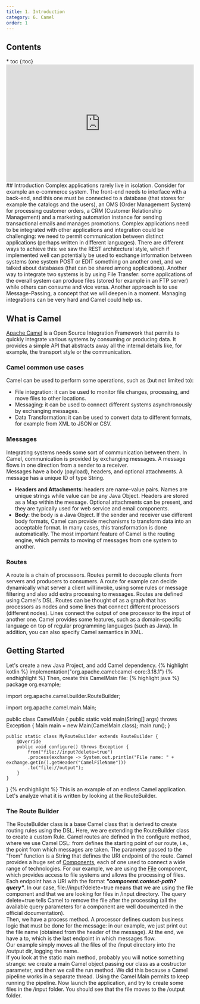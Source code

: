 ```yaml
---
title: 1. Introduction
category: 6. Camel
order: 1
---
```

<h2>Contents</h2>
* toc
{:toc}
<iframe width="100%" height="315" src="https://www.youtube.com/embed/9JZQ1dp1cZ4?si=_ZDKpYcp9RUx8mr8" title="YouTube video player" frameborder="0" allow="accelerometer; autoplay; clipboard-write; encrypted-media; gyroscope; picture-in-picture; web-share" allowfullscreen></iframe>
## Introduction
Complex applications rarely live in isolation. Consider for example an e-commerce system. The front-end needs to interface with a back-end, and this one must be connected to a database (that stores for example the catalogs and the users), an OMS (Order Management System) for processing customer orders, a CRM (Customer Relationship Management) and a marketing automation instance for sending transactional emails and manages promotions. Complex applications need to be integrated with other applications and integration could be challenging: we need to permit communication between distinct applications (perhaps written in different languages).  
There are different ways to achieve this: we saw the REST architectural style, which if implemented well can potentially be used to exchange information between systems (one system POST or EDIT something on another one), and we talked about databases (that can be shared among applications). Another way to integrate two systems is by using File Transfer: some applications of the overall system can produce files (stored for example in an FTP server) while others can consume and vice versa. Another approach is to use Message-Passing, a concept that we will deepen in a moment.  
Managing integrations can be very hard and Camel could help us.

## What is Camel
<a href="https://github.com/apache/camel/">Apache Camel</a> is a Open Source Integration Framework that permits to quickly integrate various systems by consuming or producing data. It provides a simple API that abstracts away all the internal details like, for example, the transport style or the communication. 
### Camel common use cases
Camel can be used to perform some operations, such as (but not limited to):
- File integration: it can be used to monitor file changes, processing, and move files to other locations.
- Messaging: it can be used to connect different systems asynchronously by exchanging messages.
- Data Transformation: it can be used to convert data to different formats, for example from XML to JSON or CSV.
### Messages
Integrating systems needs some sort of communication between them. In Camel, communication is provided by exchanging messages. A message flows in one direction from a sender to a receiver.  
Messages have a body (payload), headers, and optional attachments. A message has a unique ID of type String.
- **Headers and Attachments**: headers are name-value pairs. Names are unique strings while value can be any Java Object. Headers are stored as a Map within the message. Optional attachments can be present, and they are typically used for web service and email components.
- **Body**: the body is a Java Object. If the sender and receiver use different body formats, Camel can provide mechanisms to transform data into an acceptable format. In many cases, this transformation is done automatically.
The most important feature of Camel is the routing engine, which permits to moving of messages from one system to another.
### Routes
A route is a chain of processors. Routes permit to decouple clients from servers and producers to consumers. A route for example can decide dynamically what server a client will invoke, using some rules or message filtering and also add extra processing to messages. Routes are defined using Camel's DSL.
Routes can be thought of as a graph that has processors as nodes and some lines that connect different processors (different nodes). Lines connect the output of one processor to the input of another one.
Camel provides some features, such as a domain-specific language on top of regular programming languages (such as Java). In addition, you can also specify Camel semantics in XML.
## Getting Started
Let's create a new Java Project, and add Camel dependency.
{% highlight kotlin %}
implementation("org.apache.camel:camel-core:3.18.1")
{% endhighlight %}
Then, create this CamelMain file:
{% highlight java %}
package org.example;

import org.apache.camel.builder.RouteBuilder;

import org.apache.camel.main.Main;


public class CamelMain {
    public static void main(String[] args) throws Exception {
        Main main = new Main(CamelMain.class);
        main.run();
    }

    public static class MyRouteBuilder extends RouteBuilder {
        @Override
        public void configure() throws Exception {
            from("file://input?delete=true")
            .process(exchange -> System.out.println("File name: " + exchange.getIn().getHeader("CamelFileName")))
            .to("file://output");
        }
    }
}
{% endhighlight %}
This is an example of an endless Camel application. Let's analyze what it is written by looking at the RouteBuilder.
### The Route Builder
The RouteBuilder class is a base Camel class that is derived to create routing rules using the DSL. Here, we are extending the RouteBuilder class to create a custom Rule. Camel routes are defined in the configure method, where we use Camel DSL: from defines the starting point of our route, i.e., the point from which messages are taken. The parameter passed to the "from" function is a String that defines the URI endpoint of the route. Camel provides a huge set of <a href="https://camel.apache.org/manual/component.html">Components</a>, each of one used to connect a wide range of technologies. For our example, we are using the <a href="https://camel.apache.org/components/4.0.x/file-component.html">File</a> component, which provides access to file systems and allows the processing of files. Each endpoint has a URI with the format ***"component:context-path?query"***. In our case, file://input?delete=true means that we are using the file component and that we are looking for files in /input directory. The query delete=true tells Camel to remove the file after the processing (all the available query parameters for a component are well documented in the official documentation).  
Then, we have a process method. A processor defines custom business logic that must be done for the message: in our example, we just print out the file name (obtained from the header of the message).
At the end, we have a to, which is the last endpoint in which messages flow.  
Our example simply moves all the files of the /input directory into the /output dir, logging the name.  
If you look at the static main method, probably you will notice something strange: we create a main Camel object passing our class as a costructor parameter, and then we call the run method. We did this because a Camel pipeline works in a separate thread. Using the Camel Main permits to keep running the pipeline. Now launch the application, and try to create some files in the /input folder. You should see that the file moves to the /output folder.